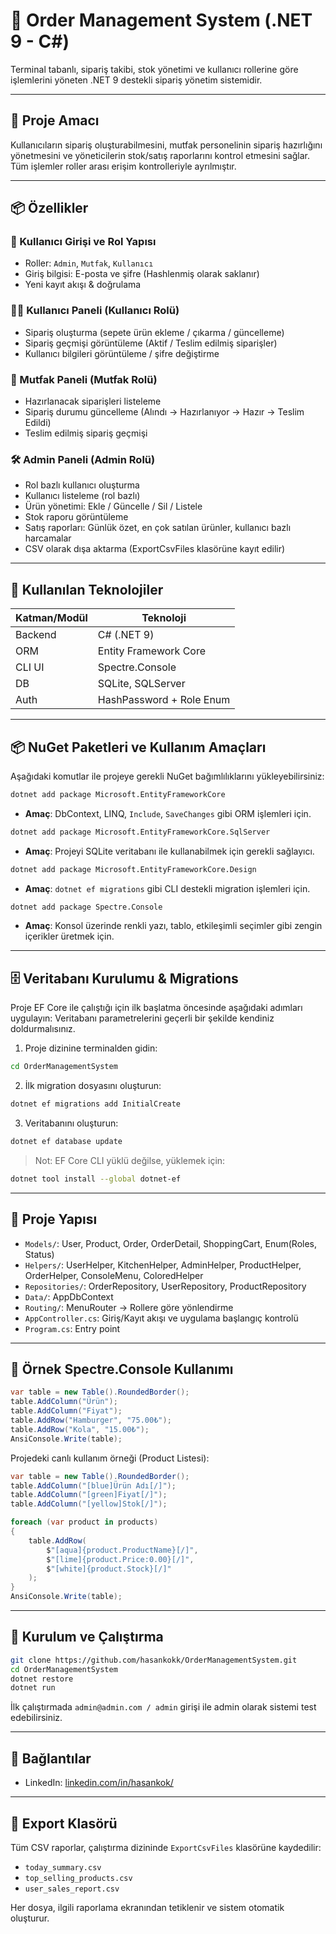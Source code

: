 # 🛒 Order Management System (.NET 9 - C#)

Terminal tabanlı, sipariş takibi, stok yönetimi ve kullanıcı rollerine göre işlemlerini yöneten .NET 9 destekli sipariş yönetim sistemidir.

---

## 🚀 Proje Amacı

Kullanıcıların sipariş oluşturabilmesini, mutfak personelinin sipariş hazırlığını yönetmesini ve yöneticilerin stok/satış raporlarını kontrol etmesini sağlar. Tüm işlemler roller arası erişim kontrolleriyle ayrılmıştır.

---

## 📦 Özellikler

### 👥 Kullanıcı Girişi ve Rol Yapısı

* Roller: `Admin`, `Mutfak`, `Kullanıcı`
* Giriş bilgisi: E-posta ve şifre (Hashlenmiş olarak saklanır)
* Yeni kayıt akışı & doğrulama

### 🧑‍🍳 Kullanıcı Paneli (Kullanıcı Rolü)

* Sipariş oluşturma (sepete ürün ekleme / çıkarma / güncelleme)
* Sipariş geçmişi görüntüleme (Aktif / Teslim edilmiş siparişler)
* Kullanıcı bilgileri görüntüleme / şifre değiştirme

### 🍲 Mutfak Paneli (Mutfak Rolü)

* Hazırlanacak siparişleri listeleme
* Sipariş durumu güncelleme (Alındı → Hazırlanıyor → Hazır → Teslim Edildi)
* Teslim edilmiş sipariş geçmişi

### 🛠️ Admin Paneli (Admin Rolü)

* Rol bazlı kullanıcı oluşturma
* Kullanıcı listeleme (rol bazlı)
* Ürün yönetimi: Ekle / Güncelle / Sil / Listele
* Stok raporu görüntüleme
* Satış raporları: Günlük özet, en çok satılan ürünler, kullanıcı bazlı harcamalar
* CSV olarak dışa aktarma (ExportCsvFiles klasörüne kayıt edilir)

---

## 🧰 Kullanılan Teknolojiler

| Katman/Modül | Teknoloji                |
| ------------ | ------------------------ |
| Backend      | C# (.NET 9)              |
| ORM          | Entity Framework Core    |
| CLI UI       | Spectre.Console          |
| DB           | SQLite, SQLServer        |
| Auth         | HashPassword + Role Enum |

---

## 📦 NuGet Paketleri ve Kullanım Amaçları

Aşağıdaki komutlar ile projeye gerekli NuGet bağımlılıklarını yükleyebilirsiniz:

```bash
dotnet add package Microsoft.EntityFrameworkCore
```

* **Amaç**: DbContext, LINQ, `Include`, `SaveChanges` gibi ORM işlemleri için.

```bash
dotnet add package Microsoft.EntityFrameworkCore.SqlServer
```

* **Amaç**: Projeyi SQLite veritabanı ile kullanabilmek için gerekli sağlayıcı.

```bash
dotnet add package Microsoft.EntityFrameworkCore.Design
```

* **Amaç**: `dotnet ef migrations` gibi CLI destekli migration işlemleri için.

```bash
dotnet add package Spectre.Console
```

* **Amaç**: Konsol üzerinde renkli yazı, tablo, etkileşimli seçimler gibi zengin içerikler üretmek için.

---

## 🗄️ Veritabanı Kurulumu & Migrations

Proje EF Core ile çalıştığı için ilk başlatma öncesinde aşağıdaki adımları uygulayın:
Veritabanı parametrelerini geçerli bir şekilde kendiniz doldurmalısınız.

1. Proje dizinine terminalden gidin:

```bash
cd OrderManagementSystem
```

2. İlk migration dosyasını oluşturun:

```bash
dotnet ef migrations add InitialCreate
```

3. Veritabanını oluşturun:

```bash
dotnet ef database update
```

> Not: EF Core CLI yüklü değilse, yüklemek için:

```bash
dotnet tool install --global dotnet-ef
```

---

## 📁 Proje Yapısı

* `Models/`: User, Product, Order, OrderDetail, ShoppingCart, Enum(Roles, Status)
* `Helpers/`: UserHelper, KitchenHelper, AdminHelper, ProductHelper, OrderHelper, ConsoleMenu, ColoredHelper
* `Repositories/`: OrderRepository, UserRepository, ProductRepository
* `Data/`: AppDbContext
* `Routing/`: MenuRouter → Rollere göre yönlendirme
* `AppController.cs`: Giriş/Kayıt akışı ve uygulama başlangıç kontrolü
* `Program.cs`: Entry point

---

## 🧪 Örnek Spectre.Console Kullanımı

```csharp
var table = new Table().RoundedBorder();
table.AddColumn("Ürün");
table.AddColumn("Fiyat");
table.AddRow("Hamburger", "75.00₺");
table.AddRow("Kola", "15.00₺");
AnsiConsole.Write(table);
```

Projedeki canlı kullanım örneği (Product Listesi):

```csharp
var table = new Table().RoundedBorder();
table.AddColumn("[blue]Ürün Adı[/]");
table.AddColumn("[green]Fiyat[/]");
table.AddColumn("[yellow]Stok[/]");

foreach (var product in products)
{
    table.AddRow(
        $"[aqua]{product.ProductName}[/]",
        $"[lime]{product.Price:0.00}[/]",
        $"[white]{product.Stock}[/]"
    );
}
AnsiConsole.Write(table);
```

---

## 🔧 Kurulum ve Çalıştırma

```bash
git clone https://github.com/hasankokk/OrderManagementSystem.git
cd OrderManagementSystem
dotnet restore
dotnet run
```

İlk çalıştırmada `admin@admin.com / admin` girişi ile admin olarak sistemi test edebilirsiniz.

---


## 🔗 Bağlantılar

* LinkedIn: [linkedin.com/in/hasankok/](linkedin.com/in/hasankok)

---

## 📁 Export Klasörü

Tüm CSV raporlar, çalıştırma dizininde `ExportCsvFiles` klasörüne kaydedilir:

* `today_summary.csv`
* `top_selling_products.csv`
* `user_sales_report.csv`

Her dosya, ilgili raporlama ekranından tetiklenir ve sistem otomatik oluşturur.
